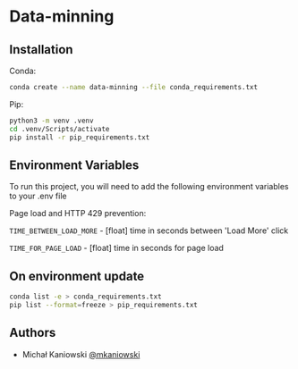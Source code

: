 
# Data-minning



## Installation

Conda:
```bash
conda create --name data-minning --file conda_requirements.txt
```

Pip:
```bash
python3 -m venv .venv
cd .venv/Scripts/activate
pip install -r pip_requirements.txt
```
    
## Environment Variables

To run this project, you will need to add the following environment variables to your .env file

Page load and HTTP 429 prevention:

`TIME_BETWEEN_LOAD_MORE` - [float] time in seconds between 'Load More' click

`TIME_FOR_PAGE_LOAD` - [float] time in seconds for page load


## On environment update

```bash
conda list -e > conda_requirements.txt
pip list --format=freeze > pip_requirements.txt
```

## Authors

- Michał Kaniowski [@mkaniowski](https://www.github.com/mkaniowski)

